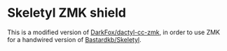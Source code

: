 # Skeletyl ZMK shield

This is a modified version of [DarkFox/dactyl-cc-zmk](https://github.com/DarkFox/dactyl-cc-zmk), in order to use ZMK for a handwired version of [Bastardkb/Skeletyl](https://github.com/Bastardkb/Skeletyl).
